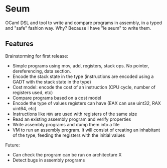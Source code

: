 Seum
=====

OCaml DSL and tool to write and compare programs in assembly, in a typed and "safe" fashion way. Why? Because I have "le seum" to write them.

## Features

Brainstorming for first release:

- Simple programs using mov, add, registers, stack ops. No pointer, dereferencing,
  data section.
- Encode the stack state in the type (instructions are encoded using a GADT with
  the stack state in the type)
- Cost model: encode the cost of an instruction (CPU cycle, number of registers used, etc)
- Compare programs based on a cost model
- Encode the type of values registers can have (EAX can use uint32, RAX uint64, etc)
- Instructions like `MOV` are used with registers of the same size
- Read an existing assembly program and verify properties
- Write assembly programs and dump them into a file
- VM to run an assembly program. It will consist of creating an inhabitant of
  the type, feeding the registers with the initial values

Future:
- Can check the program can be run on architecture X
- Detect bugs in assembly programs
